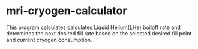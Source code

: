 # mri-cryogen-calculator

This program calculates calculates Liquid Helium(LHe) boiloff rate and determines the next desired fill rate based on the selected desired fill point and current cryogen consumption.

